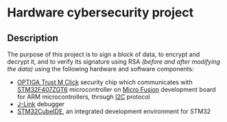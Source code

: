 # Hardware cybersecurity project

## Description

The purpose of this project is to sign a block of data, to encrypt and decrypt it, and to verify its signature using RSA *(before and after modifying the data)* using the following hardware and software components:

* [OPTIGA Trust M Click](https://www.mikroe.com/trust-m-click) security chip which communicates with [STM32F407ZGT6](https://www.st.com/en/microcontrollers-microprocessors/stm32f407-417.html) microcontroller on [Micro Fusion](https://www.mikroe.com/fusion-for-arm) development board for ARM microcontrollers, through [I2C](https://github.com/Infineon/optiga-trust-m/blob/develop/documents/Infineon_I2C_Protocol_v2.03.pdf) protocol
* [J-Link](https://www.segger.com/products/debug-probes/j-link/) debugger
* [STM32CubeIDE](https://www.st.com/en/development-tools/stm32cubeide.html), an integrated development environment for STM32